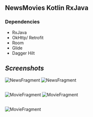 ## NewsMovies Kotlin RxJava

### Dependencies

- RxJava
- OkHttp/ Retrofit
- Room
- Glide
- Dagger Hilt

## _Screenshots_

![NewsFragment](./screenshots/newsfrag_main.png?raw=true "Optional title") ![NewsFragment](./screenshots/newsfrag_detail.png?raw=true "Optional title") <br><br>

![MovieFragment](./screenshots/moviefrag_main.png?raw=true "Optional title") ![MovieFragment](./screenshots/moviefrag_detail.png?raw=true "Optional title") <br><br>

![MovieFragment](./screenshots/moviefrag_saved.png?raw=true "Optional title")
